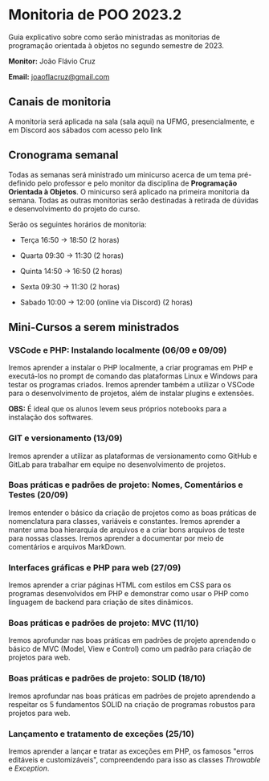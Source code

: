 # Monitoria de POO 2023.2

Guia explicativo sobre como serão ministradas as monitorias de programação orientada à objetos no segundo semestre de 2023.

**Monitor:** João Flávio Cruz

**Email:** joaoflacruz@gmail.com

## Canais de monitoria

A monitoria será aplicada na sala (sala aqui) na UFMG, presencialmente, e em Discord aos sábados com acesso pelo link

## Cronograma semanal

Todas as semanas será ministrado um minicurso acerca de um tema pré-definido pelo professor e pelo monitor da disciplina de **Programação Orientada à Objetos**. O minicurso será aplicado na primeira monitoria da semana. Todas as outras monitorias serão destinadas à retirada de dúvidas e desenvolvimento do projeto do curso.

Serão os seguintes horários de monitoria:

- Terça 16:50 -> 18:50 (2 horas)

- Quarta 09:30 -> 11:30 (2 horas)

- Quinta 14:50 -> 16:50 (2 horas)

- Sexta 09:30 -> 11:30 (2 horas)

- Sabado 10:00 -> 12:00 (online via Discord) (2 horas)

## Mini-Cursos a serem ministrados

### VSCode e PHP: Instalando localmente (06/09 e 09/09)

Iremos aprender a instalar o PHP localmente, a criar programas em PHP e executá-los no prompt de comando das plataformas Linux e Windows para testar os programas criados. Iremos aprender também a utilizar o VSCode para o desenvolvimento de projetos, além de instalar plugins e extensões.

**OBS:** É ideal que os alunos levem seus próprios notebooks para a instalação dos softwares.

### GIT e versionamento (13/09)

Iremos aprender a utilizar as plataformas de versionamento como GitHub e GitLab para trabalhar em equipe no desenvolvimento de projetos.

### Boas práticas e padrões de projeto: Nomes, Comentários e Testes (20/09)

Iremos entender o básico da criação de projetos como as boas práticas de nomenclatura para classes, variáveis e constantes. Iremos aprender a manter uma boa hierarquia de arquivos e a criar bons arquivos de teste para nossas classes. Iremos aprender a documentar por meio de comentários e arquivos MarkDown.

### Interfaces gráficas e PHP para web (27/09)

Iremos aprender a criar páginas HTML com estilos em CSS para os programas desenvolvidos em PHP e demonstrar como usar o PHP como linguagem de backend para criação de sites dinâmicos.

### Boas práticas e padrões de projeto: MVC (11/10)

Iremos aprofundar nas boas práticas em padrões de projeto aprendendo o básico de MVC (Model, View e Control) como um padrão para criação de projetos para web.

### Boas práticas e padrões de projeto: SOLID (18/10)

Iremos aprofundar nas boas práticas em padrões de projeto aprendendo a respeitar os 5 fundamentos SOLID na criação de programas robustos para projetos para web.

### Lançamento e tratamento de exceções (25/10)

Iremos aprender a lançar e tratar as exceções em PHP, os famosos "erros editáveis e customizáveis", compreendendo para isso as classes *Throwable* e *Exception*.